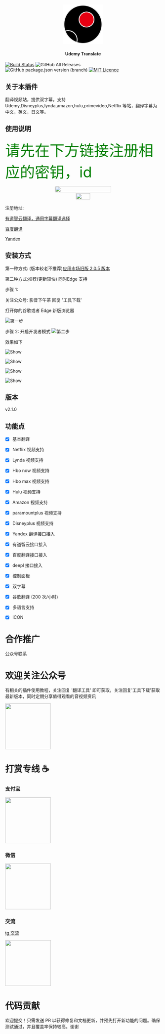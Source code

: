 <p align="center">
  <img src="https://github.com/ChenYCL/chrome-extension-udemy-translate/raw/v2.0.0/example/ball-logo.png" alt="Udemy
   Translate
  " height="128" width="128" />
</p>

<h4 align="center">
  Udemy Translate
</h4>

[![Build Status](https://img.shields.io/badge/README-English-yellow.svg)](README_en.md)
![GitHub All Releases](https://img.shields.io/github/downloads/ChenYCL/chrome-extension-udemy-translate/total)
![GitHub package.json version (branch)](https://img.shields.io/github/package-json/v/ChenYCL/chrome-extension-udemy-translate/master)
[![MIT Licence](https://badges.frapsoft.com/os/mit/mit.svg?v=103)](https://opensource.org/licenses/mit-license.php)

## 关于本插件

翻译视频站，提供双字幕，支持 Udemy,Disneyplus,lynda,amazon,hulu,primevideo,Netflix 等站，翻译字幕为中文，英文，日文等。

## 使用说明

<font color=green size=7>请先在下方链接注册相应的密钥，id</font>

<div align=center><img width="60%" height="60%" src="https://github.com/ChenYCL/chrome-extension-udemy-translate/raw/v2.0.0/example/config.png"/></div>

<div align=center><img width="30%" height="30%" src="https://github.com/ChenYCL/chrome-extension-udemy-translate/raw/v2.0.0/example/popup.png"/></div>

注册地址:

[有道智云翻译，通用字幕翻译选择](https://ai.youdao.com/index.s)

[百度翻译](https://fanyi-api.baidu.com/api/trans/product/desktop)

[Yandex](https://translate.yandex.com/developers/keys)

## 安装方式

第一种方式: (版本较老不推荐)[应用市场旧版 2.0.5 版本](https://chrome.google.com/webstore/detail/udemy-translate/dechpgocmbnibandhfdpkmfkogmlnbkp?hl=en-US)

第二种方式:推荐(更新较快) 同时Edge 支持

步骤 1:

关注公众号: 影音下午茶  回复 '工具下载'

打开你的谷歌或者 Edge 新版浏览器

![第一步](https://github.com/ChenYCL/chrome-extension-udemy-translate/raw/master/example/step1.png)

步骤 2:
开启开发者模式
![第二步](https://github.com/ChenYCL/chrome-extension-udemy-translate/raw/master/example/step2.png)

效果如下

![Show](https://github.com/ChenYCL/chrome-extension-udemy-translate/raw/master/example/show.png)

![Show](https://github.com/ChenYCL/chrome-extension-udemy-translate/raw/master/example/netflix.png)

![Show](https://github.com/ChenYCL/chrome-extension-udemy-translate/raw/master/example/lynda.png)

![Show](https://github.com/ChenYCL/chrome-extension-udemy-translate/raw/master/example/hulu.jpg)

## 版本

v2.1.0

## 功能点

- [x] 基本翻译

- [x] Netflix 视频支持

- [x] Lynda 视频支持

- [x] Hbo now 视频支持

- [x] Hbo max 视频支持

- [x] Hulu 视频支持

- [x] Amazon 视频支持

- [x] paramountplus 视频支持

- [x] Disneyplus 视频支持

- [x] Yandex 翻译接口接入

- [x] 有道智云接口接入

- [x] 百度翻译接口接入

- [x] deepl 接口接入

- [x] 控制面板

- [x] 双字幕

- [x] 谷歌翻译 (200 次/小时)

- [x] 多语言支持

- [x] ICON

# 合作推广

公众号联系

# 欢迎关注公众号

有相关的插件使用教程，关注回复 '翻译工具' 即可获取，关注回复'工具下载'获取最新版本，同时定期分享值得观看的音视频资讯

  <img  src="https://raw.githubusercontent.com/ChenYCL/chrome-extension-udemy-translate/master/example/qrcode.BMP" alt="" height="148" width="148" />

# 打赏专线 ☕️

### 支付宝

  <img  src="https://github.com/ChenYCL/chrome-extension-udemy-translate/raw/v2.0.0/example/alipay.JPG" alt="" height="148" width="148" />

### 微信

  <img  src="https://github.com/ChenYCL/chrome-extension-udemy-translate/raw/v2.0.0/example/wechat.JPG" alt="" height="148" width="148" />
  
### 交流

[tg 交流](https://t.me/joinchat/Gs1RFzD5MpIwJ7S-)

<img  src="https://i.loli.net/2021/01/12/Vti5GPdqxjN3ETL.jpg" alt="" height="148" width="148" />

# 代码贡献

欢迎提交！只需发送 PR 以获得修复和文档更新，并预先打开新功能的问题。确保测试通过，并且覆盖率保持较高。谢谢
